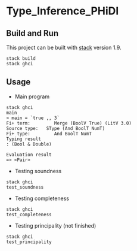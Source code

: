 # Type_Inference_PHiDI

## Build and Run

This project can be built with
[stack](https://docs.haskellstack.org/en/stable/README/) version 1.9.

```
stack build
stack ghci
```

## Usage

* Main program
```
stack ghci
main 
> main = `true ,, 3`
Fi+ term:         Merge (BoolV True) (LitV 3.0)
Source type:   SType (And BoolT NumT)
Fi+ type:         And BoolT NumT
Typing result
: (Bool & Double)

Evaluation result
=> <Pair>
```
* Testing soundness
```
stack ghci
test_soundness
```
* Testing completeness
```
stack ghci
test_completeness
```
* Testing principality (not finished)
```
stack ghci
test_principality
```